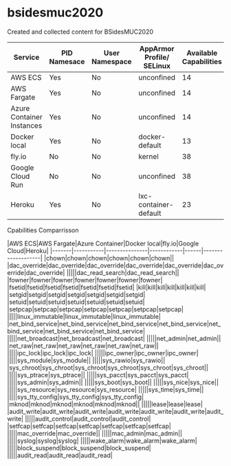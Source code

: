 # bsidesmuc2020
Created and collected content for BSidesMUC2020



| Service                   | PID  Namesace | User  Namespace | AppArmor Profile/ SELinux | Available  Capabilities | Filtered Seccomp | Metadata-Service                                         | Remark        |
|---------------------------|---------------|-----------------|---------------------------|-------------------------|------------------|----------------------------------------------------------|---------------|
| AWS ECS                   | Yes           | No              | unconfined                | 14                      | 0                | http://169.254.169.254/                                  | -/-           |
| AWS Fargate               | Yes           | No              | unconfined                | 14                      | 65               | None                                                     | -/-           |
| Azure Container Instances | Yes           | No              | unconfined                | 14                      | 65               | None                                                     | -/-           |
| Docker local              | Yes           | No              | docker-default            | 13                      | 62               | None                                                     | Docker Engine |
| fly.io                    | No            | No              | kernel                    | 38                      | disabled         | None                                                     | Firecracker   |
| Google Cloud Run          | No            | No              | unconfined                | 38                      | disabled         | http://169.254.169.254/ http://metadata.google.internal/ | gVisor        |
| Heroku                    | Yes           | No              | lxc-container-default     | 23                      | 47               | None                                                     | LXC           |


Cpabilities Comparrisson

|AWS ECS|AWS Fargate|Azure Container|Docker local|fly.io|Google Cloud|Heroku|
|-------|-----------|---------------|------------|------|-------------------|
|chown|chown|chown|chown|chown|chown||
|dac_override|dac_override|dac_override|dac_override|dac_override|dac_override|dac_override|
|||||dac_read_search|dac_read_search||
|fowner|fowner|fowner|fowner|fowner|fowner|fowner|
|fsetid|fsetid|fsetid|fsetid|fsetid|fsetid|fsetid|
|kill|kill|kill|kill|kill|kill|kill|
|setgid|setgid|setgid|setgid|setgid|setgid|setgid|
|setuid|setuid|setuid|setuid|setuid|setuid|setuid|
|setpcap|setpcap|setpcap|setpcap|setpcap|setpcap|setpcap|
|||||linux_immutable|linux_immutable|linux_immutable|
|net_bind_service|net_bind_service|net_bind_service|net_bind_service|net_bind_service|net_bind_service|net_bind_service|
|||||net_broadcast|net_broadcast|net_broadcast|
|||||net_admin|net_admin||
|net_raw|net_raw|net_raw|net_raw|net_raw|net_raw||
|||||ipc_lock|ipc_lock|ipc_lock|
|||||ipc_owner|ipc_owner|ipc_owner|
|||||sys_module|sys_module||
|||||sys_rawio|sys_rawio||
|sys_chroot|sys_chroot|sys_chroot|sys_chroot|sys_chroot|sys_chroot||
|||||sys_ptrace|sys_ptrace||
|||||sys_pacct|sys_pacct|sys_pacct|
|||||sys_admin|sys_admin||
|||||sys_boot|sys_boot||
|||||sys_nice|sys_nice||
|||||sys_resource|sys_resource|sys_resource|
|||||sys_time|sys_time||
|||||sys_tty_config|sys_tty_config|sys_tty_config|
|mknod|mknod|mknod|mknod|mknod|mknod||
|||||lease|lease|lease|
|audit_write|audit_write|audit_write|audit_write|audit_write|audit_write|audit_write|
|||||audit_control|audit_control|audit_control|
|setfcap|setfcap|setfcap|setfcap|setfcap|setfcap|setfcap|
|||||mac_override|mac_override||
|||||mac_admin|mac_admin||
|||||syslog|syslog|syslog|
|||||wake_alarm|wake_alarm|wake_alarm|
|||||block_suspend|block_suspend|block_suspend|
|||||audit_read|audit_read|audit_read|


